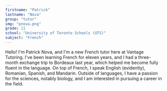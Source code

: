 ```yaml
---
firstname: "Patrick"
lastname: "Nova"
group: "tutor"
img: "pnova.png"
grade: 11
school: "University of Toronto Schools (UTS)"
subject: "French"
---
```


Hello! I'm Patrick Nova, and I'm a new French tutor here at Vantage Tutoring. I've been learning French for eleven years, and I had a three-month exchange trip to Bordeaux last year, which helped me become fully fluent in the language. On top of French, I speak English (evidently), Romanian, Spanish, and Mandarin. Outside of languages, I have a passion for the sciences, notably biology, and I am interested in pursuing a career in the field.